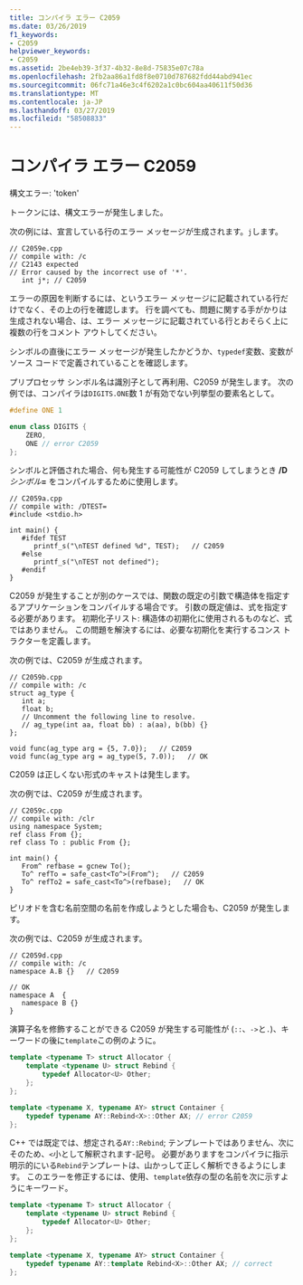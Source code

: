 ```yaml
---
title: コンパイラ エラー C2059
ms.date: 03/26/2019
f1_keywords:
- C2059
helpviewer_keywords:
- C2059
ms.assetid: 2be4eb39-3f37-4b32-8e8d-75835e07c78a
ms.openlocfilehash: 2fb2aa86a1fd8f8e0710d787682fdd44abd941ec
ms.sourcegitcommit: 06fc71a46e3c4f6202a1c0bc604aa40611f50d36
ms.translationtype: MT
ms.contentlocale: ja-JP
ms.lasthandoff: 03/27/2019
ms.locfileid: "58508833"
---
```

# <a name="compiler-error-c2059"></a>コンパイラ エラー C2059

構文エラー: 'token'

トークンには、構文エラーが発生しました。

次の例には、宣言している行のエラー メッセージが生成されます。`j`します。

```
// C2059e.cpp
// compile with: /c
// C2143 expected
// Error caused by the incorrect use of '*'.
   int j*; // C2059
```

エラーの原因を判断するには、というエラー メッセージに記載されている行だけでなく、その上の行を確認します。 行を調べても、問題に関する手がかりは生成されない場合、は、エラー メッセージに記載されている行とおそらく上に複数の行をコメント アウトしてください。

シンボルの直後にエラー メッセージが発生したかどうか、`typedef`変数、変数がソース コードで定義されていることを確認します。

プリプロセッサ シンボル名は識別子として再利用、C2059 が発生します。 次の例では、コンパイラは`DIGITS.ONE`数 1 が有効でない列挙型の要素名として。

```cpp
#define ONE 1

enum class DIGITS {
    ZERO,
    ONE // error C2059
};
```

シンボルと評価された場合、何も発生する可能性が C2059 してしまうとき **/D**_シンボル_**=** をコンパイルするために使用します。

```
// C2059a.cpp
// compile with: /DTEST=
#include <stdio.h>

int main() {
   #ifdef TEST
      printf_s("\nTEST defined %d", TEST);   // C2059
   #else
      printf_s("\nTEST not defined");
   #endif
}
```

C2059 が発生することが別のケースでは、関数の既定の引数で構造体を指定するアプリケーションをコンパイルする場合です。 引数の既定値は、式を指定する必要があります。 初期化子リスト: 構造体の初期化に使用されるものなど、式ではありません。  この問題を解決するには、必要な初期化を実行するコンス トラクターを定義します。

次の例では、C2059 が生成されます。

```
// C2059b.cpp
// compile with: /c
struct ag_type {
   int a;
   float b;
   // Uncomment the following line to resolve.
   // ag_type(int aa, float bb) : a(aa), b(bb) {}
};

void func(ag_type arg = {5, 7.0});   // C2059
void func(ag_type arg = ag_type(5, 7.0));   // OK
```

C2059 は正しくない形式のキャストは発生します。

次の例では、C2059 が生成されます。

```
// C2059c.cpp
// compile with: /clr
using namespace System;
ref class From {};
ref class To : public From {};

int main() {
   From^ refbase = gcnew To();
   To^ refTo = safe_cast<To^>(From^);   // C2059
   To^ refTo2 = safe_cast<To^>(refbase);   // OK
}
```

ピリオドを含む名前空間の名前を作成しようとした場合も、C2059 が発生します。

次の例では、C2059 が生成されます。

```
// C2059d.cpp
// compile with: /c
namespace A.B {}   // C2059

// OK
namespace A  {
   namespace B {}
}
```

演算子名を修飾することができる C2059 が発生する可能性が (`::`、`->`と`.`)、キーワードの後に`template`この例のように。

```cpp
template <typename T> struct Allocator {
    template <typename U> struct Rebind {
        typedef Allocator<U> Other;
    };
};

template <typename X, typename AY> struct Container {
    typedef typename AY::Rebind<X>::Other AX; // error C2059
};
```

C++ では既定では、想定される`AY::Rebind`; テンプレートではありません、次にそのため、`<`小として解釈されます-記号。  必要がありますをコンパイラに指示明示的にいる`Rebind`テンプレートは、山かっして正しく解析できるようにします。 このエラーを修正するには、使用、`template`依存の型の名前を次に示すようにキーワード。

```cpp
template <typename T> struct Allocator {
    template <typename U> struct Rebind {
        typedef Allocator<U> Other;
    };
};

template <typename X, typename AY> struct Container {
    typedef typename AY::template Rebind<X>::Other AX; // correct
};
```
